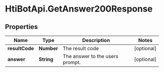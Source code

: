 # HtiBotApi.GetAnswer200Response

## Properties

Name | Type | Description | Notes
------------ | ------------- | ------------- | -------------
**resultCode** | **Number** | The result code | [optional] 
**answer** | **String** | The answer to the users prompt. | [optional] 


